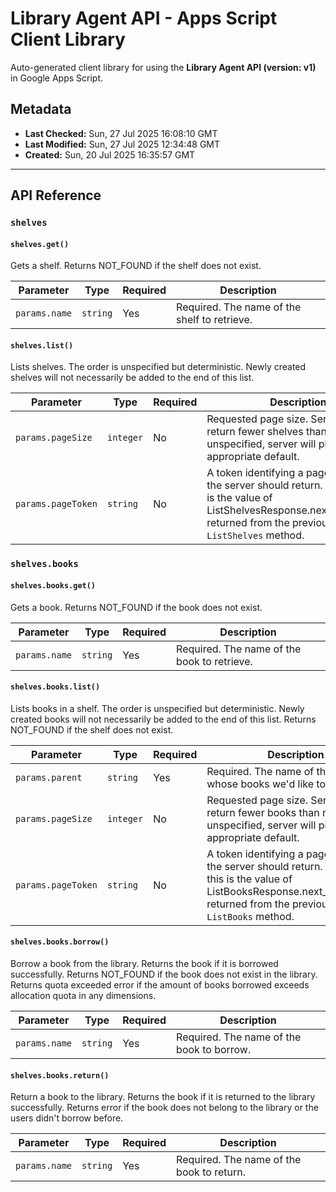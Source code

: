 # Library Agent API - Apps Script Client Library

Auto-generated client library for using the **Library Agent API (version: v1)** in Google Apps Script.

## Metadata

- **Last Checked:** Sun, 27 Jul 2025 16:08:10 GMT
- **Last Modified:** Sun, 27 Jul 2025 12:34:48 GMT
- **Created:** Sun, 20 Jul 2025 16:35:57 GMT



---

## API Reference

### `shelves`

#### `shelves.get()`

Gets a shelf. Returns NOT_FOUND if the shelf does not exist.

| Parameter | Type | Required | Description |
|---|---|---|---|
| `params.name` | `string` | Yes | Required. The name of the shelf to retrieve. |

#### `shelves.list()`

Lists shelves. The order is unspecified but deterministic. Newly created shelves will not necessarily be added to the end of this list.

| Parameter | Type | Required | Description |
|---|---|---|---|
| `params.pageSize` | `integer` | No | Requested page size. Server may return fewer shelves than requested. If unspecified, server will pick an appropriate default. |
| `params.pageToken` | `string` | No | A token identifying a page of results the server should return. Typically, this is the value of ListShelvesResponse.next_page_token returned from the previous call to `ListShelves` method. |

### `shelves.books`

#### `shelves.books.get()`

Gets a book. Returns NOT_FOUND if the book does not exist.

| Parameter | Type | Required | Description |
|---|---|---|---|
| `params.name` | `string` | Yes | Required. The name of the book to retrieve. |

#### `shelves.books.list()`

Lists books in a shelf. The order is unspecified but deterministic. Newly created books will not necessarily be added to the end of this list. Returns NOT_FOUND if the shelf does not exist.

| Parameter | Type | Required | Description |
|---|---|---|---|
| `params.parent` | `string` | Yes | Required. The name of the shelf whose books we'd like to list. |
| `params.pageSize` | `integer` | No | Requested page size. Server may return fewer books than requested. If unspecified, server will pick an appropriate default. |
| `params.pageToken` | `string` | No | A token identifying a page of results the server should return. Typically, this is the value of ListBooksResponse.next_page_token. returned from the previous call to `ListBooks` method. |

#### `shelves.books.borrow()`

Borrow a book from the library. Returns the book if it is borrowed successfully. Returns NOT_FOUND if the book does not exist in the library. Returns quota exceeded error if the amount of books borrowed exceeds allocation quota in any dimensions.

| Parameter | Type | Required | Description |
|---|---|---|---|
| `params.name` | `string` | Yes | Required. The name of the book to borrow. |

#### `shelves.books.return()`

Return a book to the library. Returns the book if it is returned to the library successfully. Returns error if the book does not belong to the library or the users didn't borrow before.

| Parameter | Type | Required | Description |
|---|---|---|---|
| `params.name` | `string` | Yes | Required. The name of the book to return. |
